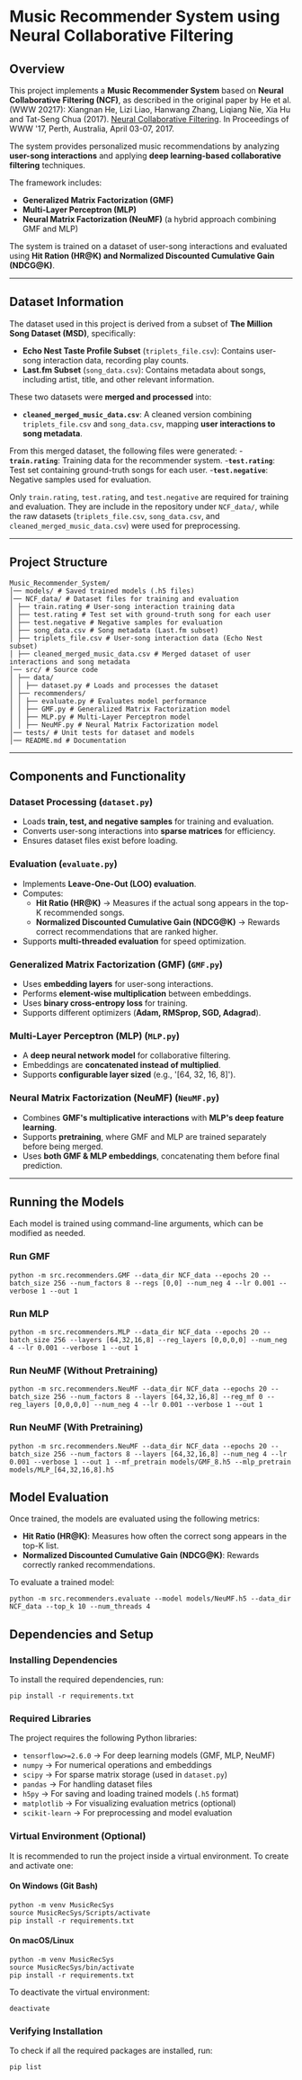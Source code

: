 # Music Recommender System using Neural Collaborative Filtering

## Overview

This project implements a **Music Recommender System** based on **Neural Collaborative Filtering (NCF)**, as described in the original paper by He et al. (WWW 20217):
Xiangnan He, Lizi Liao, Hanwang Zhang, Liqiang Nie, Xia Hu and Tat-Seng Chua (2017). [Neural Collaborative Filtering](https://dl.acm.org/doi/10.1145/3038912.3052569). In Proceedings of WWW '17, Perth, Australia, April 03-07, 2017.

The system provides personalized music recommendations by analyzing **user-song interactions** and applying **deep learning-based collaborative filtering** techniques.

The framework includes:
- **Generalized Matrix Factorization (GMF)** 
- **Multi-Layer Perceptron (MLP)**
- **Neural Matrix Factorization (NeuMF)** (a hybrid approach combining GMF and MLP)

The system is trained on a dataset of user-song interactions and evaluated using **Hit Ration (HR@K) and Normalized Discounted Cumulative Gain (NDCG@K)**.

---

## Dataset Information

The dataset used in this project is derived from a subset of **The Million Song Dataset (MSD)**, specifically:
- **Echo Nest Taste Profile Subset** (`triplets_file.csv`): Contains user-song interaction data, recording play counts.
- **Last.fm Subset** (`song_data.csv`): Contains metadata about songs, including artist, title, and other relevant information.

These two datasets were **merged and processed** into:
- **`cleaned_merged_music_data.csv`**: A cleaned version combining `triplets_file.csv` and `song_data.csv`, mapping **user interactions to song metadata**.

From this merged dataset, the following files were generated:
-**`train.rating`**: Training data for the recommender system.
-**`test.rating`**: Test set containing ground-truth songs for each user.
-**`test.negative`**: Negative samples used for evaluation.

Only `train.rating`, `test.rating`, and `test.negative` are required for training and evaluation. 
They are include in the repository under `NCF_data/`, while the raw datasets (`triplets_file.csv`, `song_data.csv`, and `cleaned_merged_music_data.csv`) were used for preprocessing.

---

## Project Structure

```
Music_Recommender_System/ 
│── models/ # Saved trained models (.h5 files) 
│── NCF_data/ # Dataset files for training and evaluation 
│ ├── train.rating # User-song interaction training data
│ ├── test.rating # Test set with ground-truth song for each user 
│ ├── test.negative # Negative samples for evaluation 
│ ├── song_data.csv # Song metadata (Last.fm subset) 
│ ├── triplets_file.csv # User-song interaction data (Echo Nest subset)
│ ├── cleaned_merged_music_data.csv # Merged dataset of user interactions and song metadata 
│── src/ # Source code 
│ ├── data/ 
│ │ ├── dataset.py # Loads and processes the dataset 
│ ├── recommenders/ 
│ │ ├── evaluate.py # Evaluates model performance 
│ │ ├── GMF.py # Generalized Matrix Factorization model 
│ │ ├── MLP.py # Multi-Layer Perceptron model 
│ │ ├── NeuMF.py # Neural Matrix Factorization model 
│── tests/ # Unit tests for dataset and models 
│── README.md # Documentation 
```

---

## Components and Functionality

### **Dataset Processing (`dataset.py`)**
- Loads **train, test, and negative samples** for training and evaluation.
- Converts user-song interactions into **sparse matrices** for efficiency.
- Ensures dataset files exist before loading.

### **Evaluation (`evaluate.py`)**
- Implements **Leave-One-Out (LOO) evaluation**.
- Computes:
  - **Hit Ratio (HR@K)** → Measures if the actual song appears in the top-K recommended songs.
  - **Normalized Discounted Cumulative Gain (NDCG@K)** → Rewards correct recommendations that are ranked higher.
- Supports **multi-threaded evaluation** for speed optimization.

### **Generalized Matrix Factorization (GMF) (`GMF.py`)**
- Uses **embedding layers** for user-song interactions.
- Performs **element-wise multiplication** between embeddings.
- Uses **binary cross-entropy loss** for training.
- Supports different optimizers (**Adam, RMSprop, SGD, Adagrad**).

### **Multi-Layer Perceptron (MLP) (`MLP.py`)**
- A **deep neural network model** for collaborative filtering.
- Embeddings are **concatenated instead of multiplied**.
- Supports **configurable layer sized** (e.g., '[64, 32, 16, 8]').

### **Neural Matrix Factorization (NeuMF) (`NeuMF.py`)**
- Combines **GMF's multiplicative interactions** with **MLP's deep feature learning**.
- Supports **pretraining**, where GMF and MLP are trained separately before being merged.
- Uses **both GMF & MLP embeddings**, concatenating them before final prediction.

___

## Running the Models

Each model is trained using command-line arguments, which can be modified as needed.

### **Run GMF**
```shell
python -m src.recommenders.GMF --data_dir NCF_data --epochs 20 --batch_size 256 --num_factors 8 --regs [0,0] --num_neg 4 --lr 0.001 --verbose 1 --out 1
```
### **Run MLP**
```shell
python -m src.recommenders.MLP --data_dir NCF_data --epochs 20 --batch_size 256 --layers [64,32,16,8] --reg_layers [0,0,0,0] --num_neg 4 --lr 0.001 --verbose 1 --out 1
```
### **Run NeuMF (Without Pretraining)**
```shell
python -m src.recommenders.NeuMF --data_dir NCF_data --epochs 20 --batch_size 256 --num_factors 8 --layers [64,32,16,8] --reg_mf 0 --reg_layers [0,0,0,0] --num_neg 4 --lr 0.001 --verbose 1 --out 1
```
### **Run NeuMF (With Pretraining)**
```shell
python -m src.recommenders.NeuMF --data_dir NCF_data --epochs 20 --batch_size 256 --num_factors 8 --layers [64,32,16,8] --num_neg 4 --lr 0.001 --verbose 1 --out 1 --mf_pretrain models/GMF_8.h5 --mlp_pretrain models/MLP_[64,32,16,8].h5
```

## Model Evaluation

Once trained, the models are evaluated using the following metrics:
- **Hit Ratio (HR@K)**: Measures how often the correct song appears in the top-K list.
- **Normalized Discounted Cumulative Gain (NDCG@K)**: Rewards correctly ranked recommendations.

To evaluate a trained model:
```shell
python -m src.recommenders.evaluate --model models/NeuMF.h5 --data_dir NCF_data --top_k 10 --num_threads 4
```

## Dependencies and Setup

### **Installing Dependencies**
To install the required dependencies, run:
```shell
pip install -r requirements.txt
```

### Required Libraries
The project requires the following Python libraries:
- `tensorflow>=2.6.0` → For deep learning models (GMF, MLP, NeuMF)
- `numpy` → For numerical operations and embeddings
- `scipy` → For sparse matrix storage (used in `dataset.py`)
- `pandas` → For handling dataset files
- `h5py` → For saving and loading trained models (`.h5` format)
- `matplotlib` → For visualizing evaluation metrics (optional)
- `scikit-learn` → For preprocessing and model evaluation

### Virtual Environment (Optional)
It is recommended to run the project inside a virtual environment. To create and activate one:

#### On Windows (Git Bash)
```shell
python -m venv MusicRecSys
source MusicRecSys/Scripts/activate
pip install -r requirements.txt
```

#### On macOS/Linux
```shell
python -m venv MusicRecSys
source MusicRecSys/bin/activate
pip install -r requirements.txt
```
To deactivate the virtual environment:
```shell
deactivate
```

### Verifying Installation
To check if all the required packages are installed, run:
```shell
pip list
```